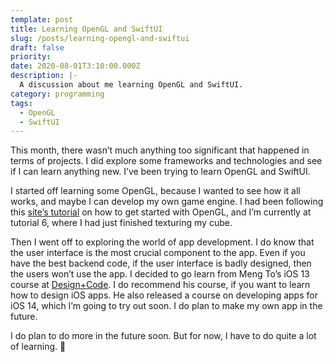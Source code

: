 ```yaml
---
template: post
title: Learning OpenGL and SwiftUI
slug: /posts/learning-opengl-and-swiftui
draft: false
priority: 
date: 2020-08-01T3:10:00.000Z
description: |-
  A discussion about me learning OpenGL and SwiftUI.
category: programming
tags:
  - OpenGL
  - SwiftUI
---
```



This month, there wasn’t much anything too significant that happened in terms of projects. I did explore some frameworks and technologies and see if I can learn anything new. I’ve been trying to learn OpenGL and SwiftUI.

I started off learning some OpenGL, because I wanted to see how it all works, and maybe I can develop my own game engine. I had been following this [site’s tutorial](http://www.opengl-tutorial.org) on how to get started with OpenGL, and I’m currently at tutorial 6, where I had just finished texturing my cube.

Then I went off to exploring the world of app development. I do know that the user interface is the most crucial component to the app. Even if you have the best backend code, if the user interface is badly designed, then the users won’t use the app. I decided to go learn from Meng To’s iOS 13 course at [Design+Code](https://designcode.io). I do recommend his course, if you want to learn how to design iOS apps. He also released a course on developing apps for iOS 14, which I’m going to try out soon. I do plan to make my own app in the future.

I do plan to do more in the future soon. But for now, I have to do quite a lot of learning. 🙂
